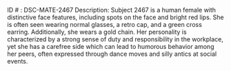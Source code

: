 ID # : DSC-MATE-2467
Description: Subject 2467 is a human female with distinctive face features, including spots on the face and bright red lips. She is often seen wearing normal glasses, a retro cap, and a green cross earring. Additionally, she wears a gold chain. Her personality is characterized by a strong sense of duty and responsibility in the workplace, yet she has a carefree side which can lead to humorous behavior among her peers, often expressed through dance moves and silly antics at social events.